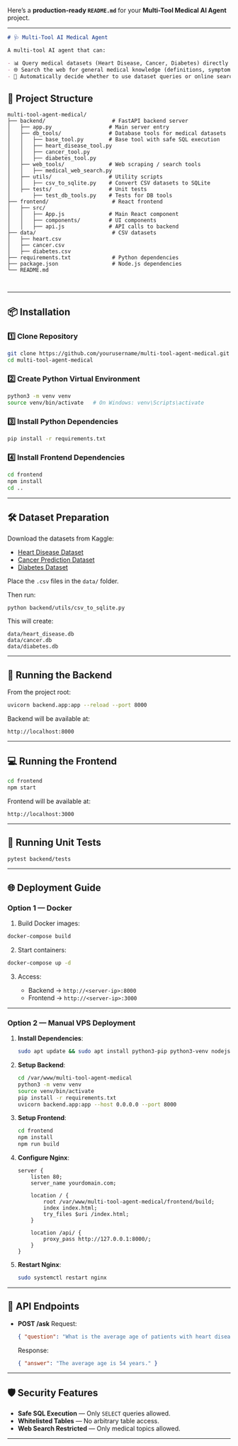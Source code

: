 Here’s a **production-ready `README.md`** for your **Multi-Tool Medical AI Agent** project.

---

```markdown
# 🩺 Multi-Tool AI Medical Agent

A multi-tool AI agent that can:

- 📊 Query medical datasets (Heart Disease, Cancer, Diabetes) directly from SQLite databases.
- 🌐 Search the web for general medical knowledge (definitions, symptoms, cures).
- 🤖 Automatically decide whether to use dataset queries or online search based on user questions.

```

## 📁 Project Structure

```text
multi-tool-agent-medical/
├── backend/                     # FastAPI backend server
│   ├── app.py                  # Main server entry
│   ├── db_tools/               # Database tools for medical datasets
│   │   ├── base_tool.py        # Base tool with safe SQL execution
│   │   ├── heart_disease_tool.py
│   │   ├── cancer_tool.py
│   │   ├── diabetes_tool.py
│   ├── web_tools/              # Web scraping / search tools
│   │   ├── medical_web_search.py
│   ├── utils/                  # Utility scripts
│   │   ├── csv_to_sqlite.py    # Convert CSV datasets to SQLite
│   ├── tests/                  # Unit tests
│       ├── test_db_tools.py    # Tests for DB tools
├── frontend/                    # React frontend
│   ├── src/
│   │   ├── App.js              # Main React component
│   │   ├── components/         # UI components
│   │   ├── api.js              # API calls to backend
├── data/                        # CSV datasets
│   ├── heart.csv
│   ├── cancer.csv
│   ├── diabetes.csv
├── requirements.txt             # Python dependencies
├── package.json                 # Node.js dependencies
└── README.md



````

---

## 📦 Installation

### 1️⃣ Clone Repository
```bash
git clone https://github.com/yourusername/multi-tool-agent-medical.git
cd multi-tool-agent-medical
````

### 2️⃣ Create Python Virtual Environment

```bash
python3 -m venv venv
source venv/bin/activate   # On Windows: venv\Scripts\activate
```

### 3️⃣ Install Python Dependencies

```bash
pip install -r requirements.txt
```

### 4️⃣ Install Frontend Dependencies

```bash
cd frontend
npm install
cd ..
```

---

## 🛠️ Dataset Preparation

Download the datasets from Kaggle:

* [Heart Disease Dataset](https://www.kaggle.com/datasets/johnsmith88/heart-disease-dataset)
* [Cancer Prediction Dataset](https://www.kaggle.com/datasets/rabieelkharoua/cancer-prediction-dataset)
* [Diabetes Dataset](https://www.kaggle.com/datasets/mathchi/diabetes-data-set)

Place the `.csv` files in the `data/` folder.

Then run:

```bash
python backend/utils/csv_to_sqlite.py
```

This will create:

```
data/heart_disease.db
data/cancer.db
data/diabetes.db
```

---

## 🚀 Running the Backend

From the project root:

```bash
uvicorn backend.app:app --reload --port 8000
```

Backend will be available at:

```
http://localhost:8000
```

---

## 💻 Running the Frontend

```bash
cd frontend
npm start
```

Frontend will be available at:

```
http://localhost:3000
```

---

## 🧪 Running Unit Tests

```bash
pytest backend/tests
```

---

## 🌐 Deployment Guide

### **Option 1 — Docker**

1. Build Docker images:

```bash
docker-compose build
```

2. Start containers:

```bash
docker-compose up -d
```

3. Access:

   * Backend → `http://<server-ip>:8000`
   * Frontend → `http://<server-ip>:3000`

---

### **Option 2 — Manual VPS Deployment**

1. **Install Dependencies**:

   ```bash
   sudo apt update && sudo apt install python3-pip python3-venv nodejs npm nginx
   ```
2. **Setup Backend**:

   ```bash
   cd /var/www/multi-tool-agent-medical
   python3 -m venv venv
   source venv/bin/activate
   pip install -r requirements.txt
   uvicorn backend.app:app --host 0.0.0.0 --port 8000
   ```
3. **Setup Frontend**:

   ```bash
   cd frontend
   npm install
   npm run build
   ```
4. **Configure Nginx**:

   ```nginx
   server {
       listen 80;
       server_name yourdomain.com;

       location / {
           root /var/www/multi-tool-agent-medical/frontend/build;
           index index.html;
           try_files $uri /index.html;
       }

       location /api/ {
           proxy_pass http://127.0.0.1:8000/;
       }
   }
   ```
5. **Restart Nginx**:

   ```bash
   sudo systemctl restart nginx
   ```

---

## 🔑 API Endpoints

* **POST /ask**
  Request:

  ```json
  { "question": "What is the average age of patients with heart disease?" }
  ```

  Response:

  ```json
  { "answer": "The average age is 54 years." }
  ```

---

## 🛡 Security Features

* **Safe SQL Execution** — Only `SELECT` queries allowed.
* **Whitelisted Tables** — No arbitrary table access.
* **Web Search Restricted** — Only medical topics allowed.

---


